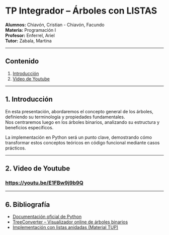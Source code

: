 # TP Integrador – Árboles con LISTAS

**Alumnos:** Chiavón, Cristian - Chiavón, Facundo  
**Materia:** Programación I  
**Profesor:** Enferrel, Ariel  
**Tutor:** Zabala, Martina  

---

## Contenido

1. [Introducción](#1-introducción)  
2. [Video de Youtube](#2-video)  

---

## 1. Introducción

En esta presentación, abordaremos el concepto general de los árboles, definiendo su terminología y propiedades fundamentales.  
Nos centraremos luego en los árboles binarios, analizando su estructura y beneficios específicos.  

La implementación en Python será un punto clave, demostrando cómo transformar estos conceptos teóricos en código funcional mediante casos prácticos.

---

## 2. Video de Youtube

### https://youtu.be/E1FBw9j9b9Q

---

## 6. Bibliografía

- [Documentación oficial de Python](https://docs.python.org/3/tutorial/classes.html)  
- [TreeConverter – Visualizador online de árboles binarios](https://treeconverter.com/)  
- [Implementación con listas anidadas (Material TUP)](https://youtu.be/-D4SxeHQGIg?si=8XpE3JNg24cuOujJ)
